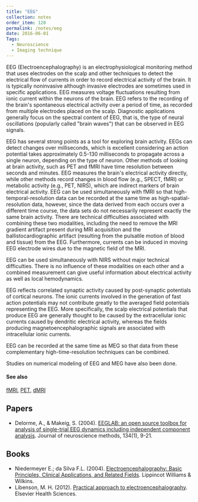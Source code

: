 ```yaml
---
title: "EEG"
collection: notes
order_item: 120
permalink: /notes/eeg
date: 2016-06-01
Tags:
  - Neuroscience
  - Imaging technique
---
```


EEG (Electroencephalography) is an electrophysiological monitoring method that uses electrodes on the scalp and other techniques to detect the electrical flow of currents in order to record electrical activity of the brain. It is typically noninvasive although invasive electrodes are sometimes used in specific applications. 
EEG measures voltage fluctuations resulting from ionic current within the neurons of the brain. EEG refers to the recording of the brain's spontaneous electrical activity over a period of time, as recorded from multiple electrodes placed on the scalp. Diagnostic applications generally focus on the spectral content of EEG, that is, the type of neural oscillations (popularly called "brain waves") that can be observed in EEG signals.

EEG has several strong points as a tool for exploring brain activity. EEGs can detect changes over milliseconds, which is excellent considering an action potential takes approximately 0.5-130 milliseconds to propagate across a single neuron, depending on the type of neuron. Other methods of looking at brain activity, such as PET and fMRI have time resolution between seconds and minutes. EEG measures the brain's electrical activity directly, while other methods record changes in blood flow (e.g., SPECT, fMRI) or metabolic activity (e.g., PET, NIRS), which are indirect markers of brain electrical activity. EEG can be used simultaneously with fMRI so that high-temporal-resolution data can be recorded at the same time as high-spatial-resolution data, however, since the data derived from each occurs over a different time course, the data sets do not necessarily represent exactly the same brain activity. There are technical difficulties associated with combining these two modalities, including the need to remove the MRI gradient artifact present during MRI acquisition and the ballistocardiographic artifact (resulting from the pulsatile motion of blood and tissue) from the EEG. Furthermore, currents can be induced in moving EEG electrode wires due to the magnetic field of the MRI.

EEG can be used simultaneously with NIRS without major technical difficulties. There is no influence of these modalities on each other and a combined measurement can give useful information about electrical activity as well as local hemodynamics.

EEG reflects correlated synaptic activity caused by post-synaptic potentials of cortical neurons. The ionic currents involved in the generation of fast action potentials may not contribute greatly to the averaged field potentials representing the EEG. More specifically, the scalp electrical potentials that produce EEG are generally thought to be caused by the extracellular ionic currents caused by dendritic electrical activity, whereas the fields producing magnetoencephalographic signals are associated with intracellular ionic currents.

EEG can be recorded at the same time as MEG so that data from these complementary high-time-resolution techniques can be combined.

Studies on numerical modeling of EEG and MEG have also been done.


#### See also
[fMRI](/notes/fmri), [PET](/notes/pet), [dMRI](/notes/dmri)




## Papers
* Delorme, A., & Makeig, S. (2004). [EEGLAB: an open source toolbox for analysis of single-trial EEG dynamics including independent component analysis](https://escholarship.org/uc/item/52k1t4sz.pdf). Journal of neuroscience methods, 134(1), 9-21.


## Books
* Niedermeyer E.; da Silva F.L. (2004). [Electroencephalography: Basic Principles, Clinical Applications, and Related Fields](https://www.goodreads.com/book/show/3611368-electroencephalography). Lippincot Williams & Wilkins.
* Libenson, M. H. (2012). [Practical approach to electroencephalography](https://www.goodreads.com/book/show/8889238-practical-approach-to-electroencephalography). Elsevier Health Sciences.


